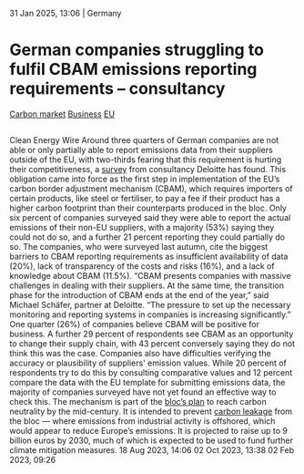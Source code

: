 31 Jan 2025, 13:06
| 
Germany
# German companies struggling to fulfil CBAM emissions reporting requirements – consultancy
[Carbon market](https://www.cleanenergywire.org/topics/Carbon+market) [Business](https://www.cleanenergywire.org/topics/Business) [EU](https://www.cleanenergywire.org/topics/EU)
## 
Clean Energy Wire
Around three quarters of German companies are not able or only partially able to report emissions data from their suppliers outside of the EU, with two-thirds fearing that this requirement is hurting their competitiveness, a [survey](https://www.deloitte.com/de/de/about/press-room/Deutsche-Unternehmen-k-nnen-CBAM-Anforderungen-kaum-erf-llen-.html) from consultancy Deloitte has found. This obligation came into force as the first step in implementation of the EU’s carbon border adjustment mechanism (CBAM), which requires importers of certain products, like steel or fertiliser, to pay a fee if their product has a higher carbon footprint than their counterparts produced in the bloc. 
Only six percent of companies surveyed said they were able to report the actual emissions of their non-EU suppliers, with a majority (53%) saying they could not do so, and a further 21 percent reporting they could partially do so. The companies, who were surveyed last autumn, cite the biggest barriers to CBAM reporting requirements as insufficient availability of data (20%), lack of transparency of the costs and risks (16%), and a lack of knowledge about CBAM (11.5%).
“CBAM presents companies with massive challenges in dealing with their suppliers. At the same time, the transition phase for the introduction of CBAM ends at the end of the year,” said Michael Schäfer, partner at Deloitte. “The pressure to set up the necessary monitoring and reporting systems in companies is increasing significantly.”
One quarter (26%) of companies believe CBAM will be positive for business. A further 29 percent of respondents see CBAM as an opportunity to change their supply chain, with 43 percent conversely saying they do not think this was the case.
Companies also have difficulties verifying the accuracy or plausibility of suppliers' emission values. While 20 percent of respondents try to do this by consulting comparative values and 12 percent compare the data with the EU template for submitting emissions data, the majority of companies surveyed have not yet found an effective way to check this.
The mechanism is part of the [bloc’s plan](https://www.cleanenergywire.org/factsheets/emission-reduction-panacea-or-recipe-trade-war-eus-carbon-border-tax-debate) to reach carbon neutrality by the mid-century. It is intended to prevent [carbon leakage](https://www.cleanenergywire.org/glossary/letter_c#carbon_leakage) from the bloc — where emissions from industrial activity is offshored, which would appear to reduce Europe’s emissions. It is projected to raise up to 9 billion euros by 2030, much of which is expected to be used to fund further climate mitigation measures.
18 Aug 2023, 14:06
02 Oct 2023, 13:38
02 Feb 2023, 09:26